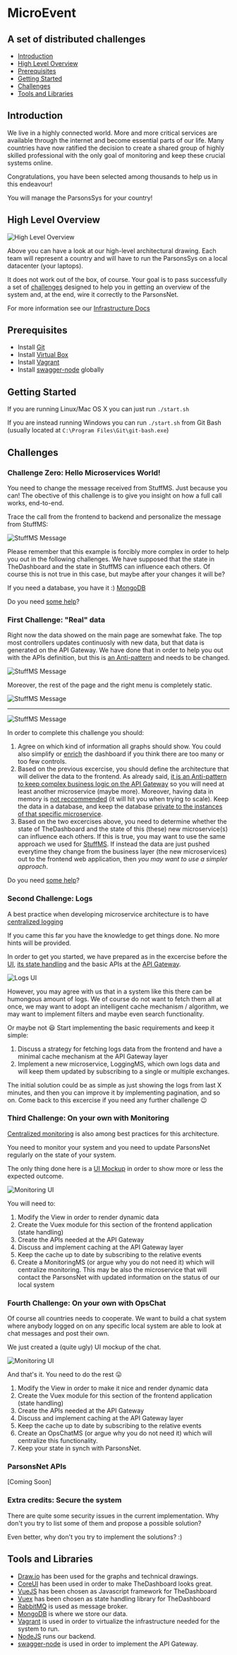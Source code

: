# MicroEvent

## A set of distributed challenges

* [Introduction](#introduction)
* [High Level Overview](#high-level-overview)
* [Prerequisites](#prerequisites)
* [Getting Started](#getting-started)
* [Challenges](#challenges)
* [Tools and Libraries](#tools-and-libraries)

## Introduction

We live in a highly connected world.
More and more critical services are available through the internet and become essential parts of our life.
Many countries have now ratified the decision to create a shared group of highly skilled professional with the only goal of monitoring and keep these crucial systems online.

Congratulations, you have been selected among thousands to help us in this endeavour!

You will manage the ParsonsSys for your country!

## High Level Overview

![High Level Overview](./Docs/MicroEvent.png)

Above you can have a look at our high-level architectural drawing.
Each team will represent a country and will have to run the ParsonsSys on a local datacenter (your laptops).

It does not work out of the box, of course.
Your goal is to pass successfully a set of [challenges](#challenges) designed to help you in getting an overview of the system and, at the end, wire it correctly to the ParsonsNet.

For more information see our [Infrastructure Docs](./Docs/Infrastructure.md)

## Prerequisites

* Install [Git](https://git-scm.com/downloads)
* Install [Virtual Box](https://www.virtualbox.org/wiki/Downloads)
* Install [Vagrant](https://www.vagrantup.com/downloads.html)
* Install [swagger-node](https://github.com/swagger-api/swagger-node/blob/master/docs/install.md) globally

## Getting Started

If you are running Linux/Mac OS X you can just run `./start.sh`

If you are instead running Windows you can run `./start.sh` from Git Bash (usually located at `C:\Program Files\Git\git-bash.exe`)

## Challenges

### Challenge Zero: Hello Microservices World!

You need to change the message received from StuffMS. Just because you can! The obective of this challenge is to give you insight on how a full call works, end-to-end.

Trace the call from the frontend to backend and personalize the message from StuffMS:

![StuffMS Message](./Docs/ChallengeZero.png)

Please remember that this example is forcibly more complex in order to help you out in the following challenges. We have supposed that the state in TheDashboard and the state in StuffMS can influence each others. Of course this is not true in this case, but maybe after your changes it will be?

If you need a database, you have it :)
[MongoDB](https://github.com/DanskeBank/MicroEvent/blob/724edef9f3cbbe2cfa9bd654f219c73d611dcddb/APIGateway/utilities/mongodb.js)

Do you need [some help](./Docs/Hints/ChallengeZero.md)?

### First Challenge: "Real" data

Right now the data showed on the main page are somewhat fake. The top most controllers updates continuosly with new data, but that data is generated on the API Gateway.
We have done that in order to help you out with the APIs definition, but this is [an Anti-pattern](https://martinfowler.com/articles/microservices.html#SmartEndpointsAndDumbPipes) and needs to be changed.

![StuffMS Message](./Docs/ChallengeOne1.png)

Moreover, the rest of the page and the right menu is completely static.

![StuffMS Message](./Docs/ChallengeOne2.png)

---

![StuffMS Message](./Docs/ChallengeOne3.png)

In order to complete this challenge you should:

1. Agree on which kind of information all graphs should show. You could also simplify or [enrich](https://github.com/mrholek/CoreUI-Vue) the dashboard if you think there are too many or too few controls.
1. Based on the previous excercise, you should define the architecture that will deliver the data to the frontend. As already said, [it is an Anti-pattern to keep complex business logic on the API Gateway](https://martinfowler.com/articles/microservices.html#SmartEndpointsAndDumbPipes) so you will need at least another microservice (maybe more). Moreover, having data in memory is [not reccommended](http://www.vinaysahni.com/best-practices-for-building-a-microservice-architecture#stateless) (it will hit you when trying to scale). Keep the data in a database, and keep the database [private to the instances of that specific microservice](https://www.nginx.com/blog/microservices-at-netflix-architectural-best-practices/).
1. Based on the two excercises above, you need to determine whether the state of TheDashboard and the state of this (these) new microservice(s) can influence each others. If this is true, you may want to use the same approach we used for [StuffMS](./Docs/Hints/ChallengeZero.md). If instead the data are just pushed everytime they change from the business layer (the new microservices) out to the frontend web application, then *you may want to use a simpler approach*.

Do you need [some help](./Docs/Hints/ChallengeOne.md)?

### Second Challenge: Logs

A best practice when developing microservice architecture is to have [centralized logging](http://www.vinaysahni.com/best-practices-for-building-a-microservice-architecture#logging)

If you came this far you have the knowledge to get things done. No more hints will be provided.

In order to get you started, we have prepared as in the excercise before the [UI](https://github.com/DanskeBank/MicroEvent/blob/master/TheDashboard/src/views/Logs.vue), [its state handling](https://github.com/DanskeBank/MicroEvent/blob/master/TheDashboard/src/store/modules/mod_logs.js) and the basic APIs at the [API Gateway](https://github.com/DanskeBank/MicroEvent/blob/e766ac0454841dde453f2b94f41647fbefcd4ec6/APIGateway/api/swagger/swagger.yaml#L114).

![Logs UI](./Docs/ChallengeTwo.png)

However, you may agree with us that in a system like this there can be humongous amount of logs. We of course do not want to fetch them all at once, we may want to adopt an intelligent cache mechanism / algorithm, we may want to implement filters and maybe even search functionality.

Or maybe not :smiley: Start implementing the basic requirements and keep it simple:

1. Discuss a strategy for fetching logs data from the frontend and have a minimal cache mechanism at the API Gateway layer
1. Implement a new microservice, LoggingMS, which own logs data and will keep them updated by subscribing to a single or multiple exchanges.

The initial solution could be as simple as just showing the logs from last X minutes, and then you can improve it by implementing pagination, and so on.
Come back to this excercise if you need any further challenge :wink:

### Third Challenge: On your own with Monitoring

[Centralized monitoring](http://www.vinaysahni.com/best-practices-for-building-a-microservice-architecture#monitoring) is also among best practices for this architecture.

You need to monitor your system and you need to update ParsonsNet regularly on the state of your system.

The only thing done here is a [UI Mockup](https://github.com/DanskeBank/MicroEvent/blob/master/TheDashboard/src/views/Microservices.vue) in order to show more or less the expected outcome.

![Monitoring UI](./Docs/ChallengeThree.png)

You will need to:

1. Modify the View in order to render dynamic data
1. Create the Vuex module for this section of the frontend application (state handling)
1. Create the APIs needed at the API Gateway
1. Discuss and implement caching at the API Gateway layer
1. Keep the cache up to date by subscribing to the relative events
1. Create a MonitoringMS (or argue why you do not need it) which will centralize monitoring. This may be also the microservice that will contact the ParsonsNet with updated information on the status of our local system

### Fourth Challenge: On your own with OpsChat

Of course all countries needs to cooperate. We want to build a chat system where anybody logged on on any specific local system are able to look at chat messages and post their own.

We just created a (quite ugly) UI mockup of the chat.

![Monitoring UI](./Docs/ChallengeFour.png)

And that's it. You need to do the rest :stuck_out_tongue:

1. Modify the View in order to make it nice and render dynamic data
1. Create the Vuex module for this section of the frontend application (state handling)
1. Create the APIs needed at the API Gateway
1. Discuss and implement caching at the API Gateway layer
1. Keep the cache up to date by subscribing to the relative events
1. Create an OpsChatMS (or argue why you do not need it) which will centralize this functionality.
1. Keep your state in synch with ParsonsNet.

### ParsonsNet APIs

[Coming Soon]

### Extra credits: Secure the system

There are quite some security issues in the current implementation. Why don't you try to list some of them and propose a possible solution?

Even better, why don't you try to implement the solutions? :)

## Tools and Libraries

* [Draw.io](https://www.draw.io/) has been used for the graphs and technical drawings.
* [CoreUI](http://coreui.io/) has been used in order to make TheDashboard looks great.
* [VueJS](https://vuejs.org/) has been chosen as Javascript framework for TheDashboard
* [Vuex](https://vuex.vuejs.org/en/) has been chosen as state handling library for TheDashboard
* [RabbitMQ](https://www.rabbitmq.com) is used as message broker.
* [MongoDB](https://www.mongodb.com/) is where we store our data.
* [Vagrant](https://www.vagrantup.com/) is used in order to virtualize the infrastructure needed for the system to run.
* [NodeJS](https://nodejs.org) runs our backend.
* [swagger-node](https://github.com/swagger-api/swagger-node) is used in order to implement the API Gateway.